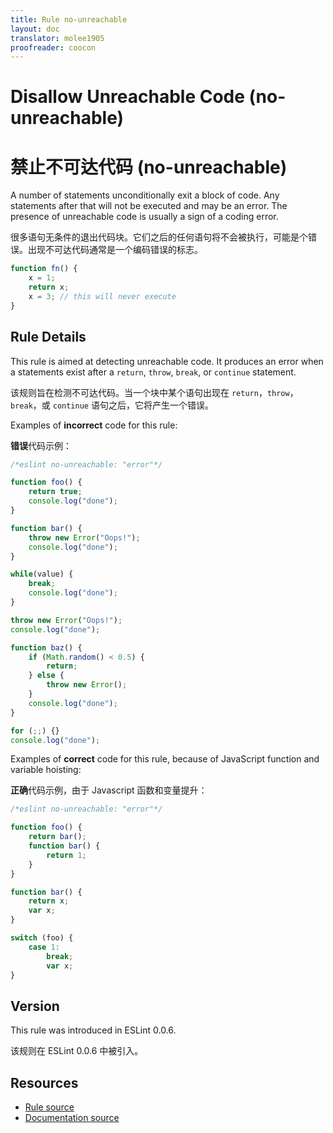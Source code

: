 ```yaml
---
title: Rule no-unreachable
layout: doc
translator: molee1905
proofreader: coocon 
---
```

<!-- Note: No pull requests accepted for this file. See README.md in the root directory for details. -->

# Disallow Unreachable Code (no-unreachable)

# 禁止不可达代码 (no-unreachable)

A number of statements unconditionally exit a block of code. Any statements after that will not be executed and may be an error. The presence of unreachable code is usually a sign of a coding error.

很多语句无条件的退出代码块。它们之后的任何语句将不会被执行，可能是个错误。出现不可达代码通常是一个编码错误的标志。

```js
function fn() {
    x = 1;
    return x;
    x = 3; // this will never execute
}
```

## Rule Details

This rule is aimed at detecting unreachable code. It produces an error when a statements exist after a `return`, `throw`, `break`, or `continue` statement.

该规则旨在检测不可达代码。当一个块中某个语句出现在 `return`，`throw`，`break`，或 `continue` 语句之后，它将产生一个错误。 
 
Examples of **incorrect** code for this rule:

**错误**代码示例：

```js
/*eslint no-unreachable: "error"*/

function foo() {
    return true;
    console.log("done");
}

function bar() {
    throw new Error("Oops!");
    console.log("done");
}

while(value) {
    break;
    console.log("done");
}

throw new Error("Oops!");
console.log("done");

function baz() {
    if (Math.random() < 0.5) {
        return;
    } else {
        throw new Error();
    }
    console.log("done");
}

for (;;) {}
console.log("done");
```

Examples of **correct** code for this rule, because of JavaScript function and variable hoisting:

**正确**代码示例，由于 Javascript 函数和变量提升：

```js
/*eslint no-unreachable: "error"*/

function foo() {
    return bar();
    function bar() {
        return 1;
    }
}

function bar() {
    return x;
    var x;
}

switch (foo) {
    case 1:
        break;
        var x;
}
```

## Version

This rule was introduced in ESLint 0.0.6.

该规则在 ESLint 0.0.6 中被引入。

## Resources

* [Rule source](https://github.com/eslint/eslint/tree/master/lib/rules/no-unreachable.js)
* [Documentation source](https://github.com/eslint/eslint/tree/master/docs/rules/no-unreachable.md)
